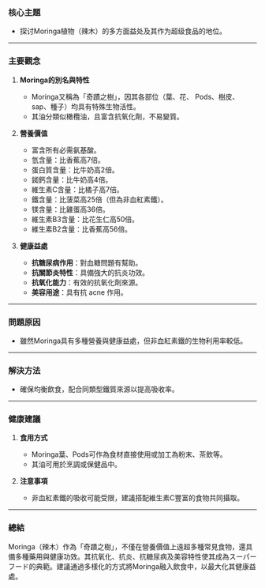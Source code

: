 ### 核心主題  
- 探讨Moringa植物（辣木）的多方面益处及其作为超级食品的地位。

---

### 主要觀念  
1. **Moringa的別名與特性**  
   - Moringa又稱為「奇蹟之樹」，因其各部位（葉、花、 Pods、樹皮、sap、種子）均具有特殊生物活性。  
   - 其油分類似橄欖油，且富含抗氧化劑，不易變質。

2. **營養價值**  
   - 富含所有必需氨基酸。  
   - 氫含量：比香蕉高7倍。  
   - 蛋白質含量：比牛奶高2倍。  
   - 銣鈣含量：比牛奶高4倍。  
   - 維生素C含量：比橘子高7倍。  
   - 鐵含量：比菠菜高25倍（但為非血紅素鐵）。  
   - 镁含量：比雞蛋高36倍。  
   - 維生素B3含量：比花生仁高50倍。  
   - 維生素B2含量：比香蕉高56倍。

3. **健康益處**  
   - **抗糖尿病作用**：對血糖問題有幫助。  
   - **抗關節炎特性**：具備強大的抗炎功效。  
   - **抗氧化能力**：有效的抗氧化劑來源。  
   - **美容用途**：具有抗 acne 作用。

---

### 問題原因  
- 雖然Moringa具有多種營養與健康益處，但非血紅素鐵的生物利用率較低。  

---

### 解決方法  
- 確保均衡飲食，配合同類型鐵質來源以提高吸收率。  

---

### 健康建議  
1. **食用方式**  
   - Moringa葉、Pods可作為食材直接使用或加工為粉末、茶飲等。  
   - 其油可用於烹調或保健品中。  

2. **注意事項**  
   - 非血紅素鐵的吸收可能受限，建議搭配維生素C豐富的食物共同攝取。  

---

### 總結  
Moringa（辣木）作為「奇蹟之樹」，不僅在營養價值上遠超多種常見食物，還具備多種藥用與健康功效。其抗氧化、抗炎、抗糖尿病及美容特性使其成為スーパーフード的典範。建議通過多樣化的方式將Moringa融入飲食中，以最大化其健康益處。